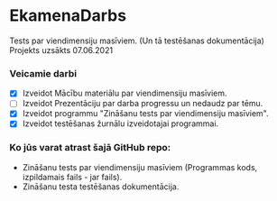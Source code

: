 # EkamenaDarbs
Tests par viendimensiju masīviem. (Un tā testēšanas dokumentācija)
Projekts uzsākts 07.06.2021

### Veicamie darbi
- [x] Izveidot Mācību materiālu par viendimensiju masīviem.
- [ ] Izveidot Prezentāciju par darba progressu un nedaudz par tēmu.
- [x] Izveidot programmu "Zināšanu tests par viendimensiju masīviem".
- [x] Izveidot testēšanas žurnālu izveidotajai programmai.

### Ko jūs varat atrast šajā GitHub repo:

 - Zināšanu tests par viendimensiju masīviem (Programmas kods, izpildamais fails - jar fails).
 - Zināšanu testa testēšanas dokumentācija.
 

